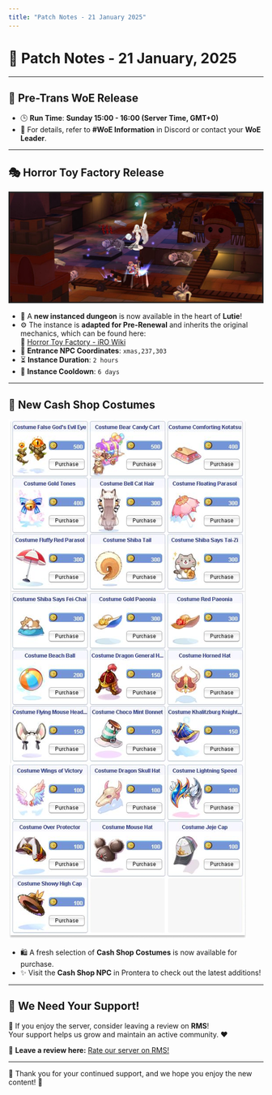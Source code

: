 ```yaml
---
title: "Patch Notes - 21 January 2025"
---
```


# 📝 **Patch Notes - 21 January, 2025**

---

## 🏰 **Pre-Trans WoE Release**

- 🕒 **Run Time**: **Sunday 15:00 - 16:00 (Server Time, GMT+0)**  
- 📌 For details, refer to **#WoE Information** in Discord or contact your **WoE Leader**.

---

## 🎭 **Horror Toy Factory Release**  

![Horror Toy Factory](img/htf-image@2x.png)  

- 🎃 A **new instanced dungeon** is now available in the heart of **Lutie**!  
- ⚙️ The instance is **adapted for Pre-Renewal** and inherits the original mechanics, which can be found here:  
  🔗 [Horror Toy Factory - iRO Wiki](https://irowiki.org/wiki/Horror_Toy_Factory)  
- 📍 **Entrance NPC Coordinates**: `xmas,237,303`  
- ⏳ **Instance Duration**: `2 hours`  
- 🔄 **Instance Cooldown**: `6 days`  

---

## 👗 **New Cash Shop Costumes**  

![New Costumes](img/uaro-costumes-january@2x.png)  

- 🛍️ A fresh selection of **Cash Shop Costumes** is now available for purchase.  
- ✨ Visit the **Cash Shop NPC** in Prontera to check out the latest additions!  

---

## 🌟 **We Need Your Support!**  

💬 If you enjoy the server, consider leaving a review on **RMS**!  
Your support helps us grow and maintain an active community. :heart:  

📢 **Leave a review here:** [Rate our server on RMS!](https://ratemyserver.net/index.php?page=detailedlistserver&serid=22102&itv=6&url_sname=UARO%20World%20of%20your%20dream)  

---

🎉 Thank you for your continued support, and we hope you enjoy the new content! 🚀
